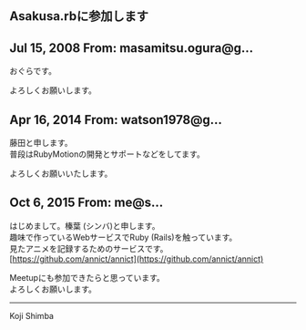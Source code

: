 ## Asakusa.rbに参加します

## Jul 15, 2008 From: masamitsu.ogura@g...

おぐらです。

よろしくお願いします。

## Apr 16, 2014 From: watson1978@g...

藤田と申します。  
普段はRubyMotionの開発とサポートなどをしてます。

よろしくお願いいたします。

## Oct 6, 2015 From: me@s...

はじめまして。榛葉 (シンバ)と申します。  
趣味で作っているWebサービスでRuby (Rails)を触っています。  
見たアニメを記録するためのサービスです。  
[https://github.com/annict/annict](https://github.com/annict/annict)

Meetupにも参加できたらと思っています。  
よろしくお願いします。

* * *

Koji Shimba

